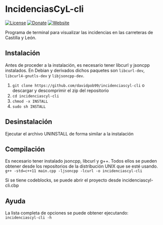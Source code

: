 # IncidenciasCyL-cli
[![License](https://img.shields.io/badge/License-Apache%202.0-blue.svg)](https://opensource.org/licenses/Apache-2.0)
[![Donate](https://img.shields.io/badge/Donate-PayPal-green.svg)](https://www.paypal.com/cgi-bin/webscr?cmd=_s-xclick&hosted_button_id=GRXHT9CGJ4L7G)
[![Website](https://img.shields.io/website-up-down-green-red/http/shields.io.svg?label=my-website)](https://davidpob99.github.io/IncidenciasCyL/)

Programa de terminal para visualizar las incidencias en las carreteras de Castilla y León.

## Instalación

Antes de proceder a la instalación, es necesario tener libcurl y jsoncpp instalados. En Debian y derivados dichos paquetes son `libcurl-dev`, `libcurl4-gnutls-dev` y `libjsoncpp-dev`.

1. `git clone https://github.com/davidpob99/incidenciascyl-cli` o descargar y descomprimir el zip del repositorio
2. `cd incidenciascyl-cli`
3. `chmod -x INSTALL`
4. `sudo sh INSTALL`

## Desinstalación
Ejecutar el archivo UNINSTALL de forma similar a la instalación

## Compilación
Es necesario tener instalado jsoncpp, libcurl y g++. Todos ellos se pueden obtener desde los repositorios de la distribución UNIX que se esté usando.
`g++ -std=c++11 main.cpp -ljsoncpp -lcurl -o incidenciascyl-cli`

Si se tiene codeblocks, se puede abrir el proyecto desde incidenciascyl-cli.cbp

## Ayuda
La lista completa de opciones se puede obtener ejecutando: `incidenciascyl-cli -h`
